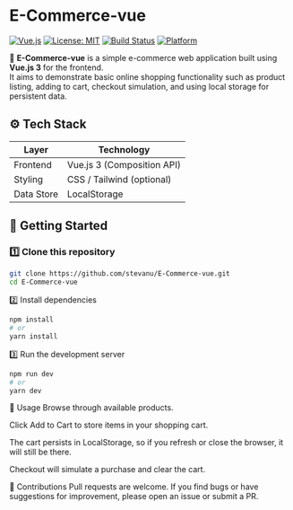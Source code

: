 # E-Commerce-vue

[![Vue.js](https://img.shields.io/badge/vue-3.x-brightgreen)](https://vuejs.org/)
[![License: MIT](https://img.shields.io/badge/License-MIT-yellow.svg)](https://opensource.org/licenses/MIT)
[![Build Status](https://img.shields.io/badge/build-passing-brightgreen)](#)
[![Platform](https://img.shields.io/badge/platform-web-blue)](#)

🚀 **E-Commerce-vue** is a simple e-commerce web application built using **Vue.js 3** for the frontend.  
It aims to demonstrate basic online shopping functionality such as product listing, adding to cart, checkout simulation, and using local storage for persistent data.


## ⚙️ Tech Stack

| Layer      | Technology         |
|------------|---------------------|
| Frontend   | Vue.js 3 (Composition API) |
| Styling    | CSS / Tailwind (optional) |
| Data Store | LocalStorage       |



## 🚀 Getting Started

### 1️⃣ Clone this repository

```bash
git clone https://github.com/stevanu/E-Commerce-vue.git
cd E-Commerce-vue
```

2️⃣ Install dependencies
```bash
npm install
# or
yarn install
```
3️⃣ Run the development server
```bash
npm run dev
# or
yarn dev
```
🎯 Usage
Browse through available products.

Click Add to Cart to store items in your shopping cart.

The cart persists in LocalStorage, so if you refresh or close the browser, it will still be there.

Checkout will simulate a purchase and clear the cart.

🙌 Contributions
Pull requests are welcome. If you find bugs or have suggestions for improvement, please open an issue or submit a PR.
